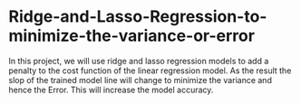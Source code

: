# Ridge-and-Lasso-Regression-to-minimize-the-variance-or-error
In this project, we will use ridge and lasso regression models to add a penalty to the cost function of the linear regression model. As the result the slop of the trained model line will change to minimize the variance and hence the Error. This will increase the model accuracy.
